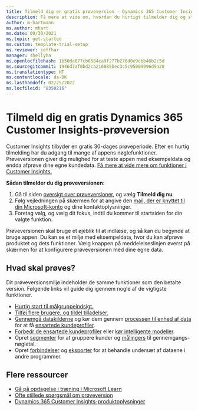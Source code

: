 ```yaml
---
title: Tilmeld dig en gratis prøveversion - Dynamics 365 Customer Insights
description: Få mere at vide om, hvordan du hurtigt tilmelder dig og starter en gratis prøveversion af Customer Insights. Udforsk appen, og find yderligere undervisningsressourcer.
author: m-hartmann
ms.author: mhart
ms.date: 09/30/2021
ms.topic: get-started
ms.custom: template-trial-setup
ms.reviewer: jeffhar
manager: shellyha
ms.openlocfilehash: 1b50da077cb0584ca9f277b276d0e9ebb46b2c5d
ms.sourcegitcommit: 1946d7af0bd2ca216885bec3c5c95009996d9a28
ms.translationtype: HT
ms.contentlocale: da-DK
ms.lasthandoff: 02/25/2022
ms.locfileid: "8350216"
---
```

# <a name="sign-up-for-a-free-dynamics-365-customer-insights-trial"></a>Tilmeld dig en gratis Dynamics 365 Customer Insights-prøveversion

Customer Insights tilbyder en gratis 30-dages prøveperiode. Efter en hurtig tilmelding har du adgang til mange af appens nøglefunktioner. Prøveversionen giver dig mulighed for at teste appen med eksempeldata og endda afprøve dine egne kundedata. [Få mere at vide mere om funktioner i Customer Insights.](overview.md)

**Sådan tilmelder du dig prøveversionen**:

1. Gå til siden [oversigt over prøveversioner](https://dynamics.microsoft.com/get-started/?appname=customerinsights), og vælg **Tilmeld dig nu**.
1. Følg vejledningen på skærmen for at angive den [mail, der er knyttet til din Microsoft-konto](https://support.microsoft.com/windows/what-is-a-microsoft-account-4a7c48e9-ff5a-e9c6-5a5c-1a57d66c3bfa) og dine kontaktoplysninger.
1. Foretag valg, og vælg dit fokus, indtil du kommer til startsiden for din valgte funktion.

Prøveversionen skal bruge et øjeblik til at indlæse, og så kan du begynde at bruge appen. Du kan se et miljø med eksempeldata, hvor du kan afprøve produktet og dets funktioner. Vælg knappen på meddelelseslinjen øverst på skærmen for at konfigurere prøveversionen med dine egne data.

## <a name="what-to-try"></a>Hvad skal prøves?

Dit prøveversionsmiljø indeholder de samme funktioner som den betalte version. Følgende links vil guide dig igennem nogle af de vigtigste funktioner.

- [Hurtig start til målgruppeindsigt.](audience-insights/get-started.md)
- [Tilføj flere brugere, og tildel tilladelser.](audience-insights/permissions.md)
- [Gennemgå datakilderne](audience-insights/data-sources.md) og kør dem gennem [processen til enhed af data](audience-insights/data-unification.md) for at få [ensartede kundeprofiler](audience-insights/customer-profiles.md).
- [Forbedr de ensartede kundeprofiler](audience-insights/enrichment-hub.md) eller [kør intelligente modeller](audience-insights/predictions-overview.md).
- Opret [segmenter](audience-insights/segments.md) for at gruppere kunder og [målingers](audience-insights/measures.md) til gennemgangs-nøgletal.
- Opret [forbindelser](audience-insights/connections.md) og [eksporter](audience-insights/export-destinations.md) for at behandle undersæt af dataene i andre programmer.

## <a name="additional-resources"></a>Flere ressourcer

- [Gå på opdagelse i træning i Microsoft Learn](/learn/browse/?filter-products=dynamics-dynamics-cust-insights)
- [Ofte stillede spørgsmål om prøveversion](trial-faq.md)
- [Dynamics 365 Customer Insights-produktoplysninger](https://dynamics.microsoft.com/ai/customer-insights/)
